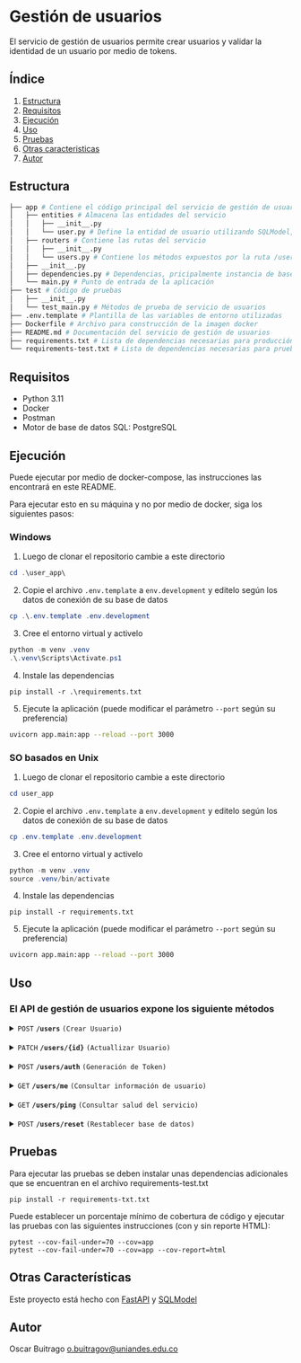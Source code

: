 # Gestión de usuarios

El servicio de gestión de usuarios permite crear usuarios y validar la identidad de un usuario por medio de tokens.

## Índice

1. [Estructura](#estructura)
2. [Requisitos](#requisitos)
3. [Ejecución](#ejecución)
4. [Uso](#uso)
5. [Pruebas](#pruebas)
6. [Otras caracteristicas](#otras-características)
7. [Autor](#autor)

## Estructura

```bash
├── app # Contiene el código principal del servicio de gestión de usuarios
│   ├── entities # Almacena las entidades del servicio
│   │   ├── __init__.py
│   │   └── user.py # Define la entidad de usuario utilizando SQLModel, así como entidades FastAPI Request/Response relacionadas.
│   ├── routers # Contiene las rutas del servicio
│   │   ├── __init__.py
│   │   └── users.py # Contiene los métodos expuestos por la ruta /users
│   ├── __init__.py
│   ├── dependencies.py # Dependencias, pricipalmente instancia de base de datos
│   └── main.py # Punto de entrada de la aplicación
├── test # Código de pruebas
│   ├── __init__.py
│   └── test_main.py # Métodos de prueba de servicio de usuarios
├── .env.template # Plantilla de las variables de entorno utilizadas
├── Dockerfile # Archivo para construcción de la imagen docker
├── README.md # Documentación del servicio de gestión de usuarios
├── requirements.txt # Lista de dependencias necesarias para producción
└── requirements-test.txt # Lista de dependencias necesarias para pruebas
```

## Requisitos

- Python 3.11
- Docker
- Postman
- Motor de base de datos SQL: PostgreSQL

## Ejecución

Puede ejecutar por medio de docker-compose, las instrucciones las encontrará en este README.

Para ejecutar esto en su máquina y no por medio de docker, siga los siguientes pasos:

### Windows

1. Luego de clonar el repositorio cambie a este directorio

```powershell
cd .\user_app\
```

2. Copie el archivo `.env.template` a `env.development` y editelo según los datos de conexión de su base de datos

```powershell
cp .\.env.template .env.development
```

3. Cree el entorno virtual y activelo

```powershell
python -m venv .venv
.\.venv\Scripts\Activate.ps1
```

4. Instale las dependencias

```
pip install -r .\requirements.txt
```

5. Ejecute la aplicación (puede modificar el parámetro `--port` según su preferencia)

```bash
uvicorn app.main:app --reload --port 3000
```

### SO basados en Unix

1. Luego de clonar el repositorio cambie a este directorio

```powershell
cd user_app
```

2. Copie el archivo `.env.template` a `env.development` y editelo según los datos de conexión de su base de datos

```powershell
cp .env.template .env.development
```

3. Cree el entorno virtual y activelo

```powershell
python -m venv .venv
source .venv/bin/activate
```

4. Instale las dependencias

```
pip install -r requirements.txt
```

5. Ejecute la aplicación (puede modificar el parámetro `--port` según su preferencia)

```bash
uvicorn app.main:app --reload --port 3000
```

## Uso

### El API de gestión de usuarios expone los siguiente métodos

<details>
 <summary><code>POST</code> <code><b>/users</b></code> <code>(Crear Usuario)</code></summary>

#### Descripción

Crea un usuario con los datos brindados, el nombre del usuario debe ser único, así como el correo.

#### Cuerpo

> | Nombre      | Requerido | Tipo   | Descripción                    |
> | ----------- | --------- | ------ | ------------------------------ |
> | username    | si        | string | nombre de usuario              |
> | password    | si        | string | contraseña del usuario         |
> | email       | si        | string | correo electrónico del usuario |
> | dni         | no        | string | identificación                 |
> | fullName    | no        | string | nombre completo del usuario    |
> | phoneNumber | no        | string | número de teléfono             |

#### Respuestas

> | http code | content-type       | response                                                                                                                          |
> | --------- | ------------------ | --------------------------------------------------------------------------------------------------------------------------------- |
> | `400`     | `application/json` | Objeto con indicación de campo con error                                                                                          |
> | `412`     | `application/json` | <pre lang="json">{&#13; "detail": "Ya existe un usuario con ese nombre o correo"&#13;}</pre>                                      |
> | `201`     | `application/json` | <pre lang="json">{&#13; "id": "29c08ee4-2c42-4171-9149-3bfe0620be8e",&#13; "createdAt": "2024-02-04T06:25:35.781980" &#13;}</pre> |

</details>

<br/>

<details>
 <summary><code>PATCH</code> <code><b>/users/{id}</b></code> <code>(Actuallizar Usuario)</code></summary>

#### Descripción

Actualiza los datos de un usuario con los datos brindados, solo los valores de fullName, phoneNumber, dni, status. Todos los valores son opcionales, solo se modifican los que se reciben, los demás permanecen sin modificarse. Este endpoint será público por decisión de arquitectura.

#### Parámetros

> | Nombre | Requerido | Tipo | Descripción               |
> | ------ | --------- | ---- | ------------------------- |
> | id     | si        | uuid | identificador del usuario |

#### Cuerpo

> | Nombre      | Requerido | Tipo   | Descripción                 |
> | ----------- | --------- | ------ | --------------------------- |
> | status      | no        | string | nuevo estado del usuario    |
> | dni         | no        | string | identificación              |
> | fullName    | no        | string | nombre completo del usuario |
> | phoneNumber | no        | string | número de teléfono          |

#### Respuesta

> | http code | content-type       | response                                                                    |
> | --------- | ------------------ | --------------------------------------------------------------------------- |
> | `400`     | `application/json` | Objeto con indicación de campo con error                                    |
> | `404`     | `application/json` | <pre lang="json">{&#13; "detail": "Usuario no encontrado"&#13;}</pre>       |
> | `201`     | `application/json` | <pre lang="json">{&#13; "msg": "el usuario ha sido actualizado"&#13;}</pre> |

</details>

<br/>

<details>
 <summary><code>POST</code> <code><b>/users/auth</b></code> <code>(Generación de Token)</code></summary>

#### Descripción

Genera un nuevo Token para el usuario correspondiente al username y contraseña.

#### Cuerpo

> | Nombre   | Requerido | Tipo   | Descripción            |
> | -------- | --------- | ------ | ---------------------- |
> | username | si        | string | nombre del usuario     |
> | password | si        | string | contraseña del usuario |

#### Respuesta

> | http code | content-type       | response                                                                                                                                                                              |
> | --------- | ------------------ | ------------------------------------------------------------------------------------------------------------------------------------------------------------------------------------- |
> | `400`     | `application/json` | Objeto con indicación de campo con error                                                                                                                                              |
> | `404`     | `application/json` | <pre lang="json">{&#13; "detail": "Usuario / Contraseña no existe"&#13;}</pre>                                                                                                        |
> | `201`     | `application/json` | <pre lang="json">{&#13; "id": "29c08ee4-2c42-4171-9149-3bfe0620be8e",&#13; "token": "c549bc40-2629-4bd5-93d5-daaf4da24467",&#13; "expireAt": "2024-02-04T07:44:24.071696"&#13;}</pre> |

## </details>

<br/>

<details>
 <summary><code>GET</code> <code><b>/users/me</b></code> <code>(Consultar información de usuario)</code></summary>

#### Descripción

Retorna los datos del usuario al que pertenece el token.

#### Encabezados

> | Nombre        | Requerido | Tipo   | Descripción  |
> | ------------- | --------- | ------ | ------------ |
> | Authorization | si        | string | Bearer Token |

#### Respuesta

> | http code | content-type       | response                                                                                                                                                                                                                                                                                                |
> | --------- | ------------------ | ------------------------------------------------------------------------------------------------------------------------------------------------------------------------------------------------------------------------------------------------------------------------------------------------------- |
> | `401`     | `application/json` | <pre lang="json">{&#13; "detail": "Acceso denegado"&#13;}</pre>                                                                                                                                                                                                                                         |
> | `403`     | `application/json` | <pre lang="json">{&#13; "detail": "Acceso denegado"&#13;}</pre>                                                                                                                                                                                                                                         |
> | `200`     | `application/json` | <pre lang="json">{&#13; "id": "e2f54f97-9f5e-4b1c-afe0-ce76294aea46",&#13; "username": "oscar1",&#13; "email": "oscar1@dominio.com",&#13; "fullName": "nombre completo del usuario",&#13; "dni": "identificación",&#13; "phoneNumber": "número de teléfono",&#13; "status": "NO_VERIFICADO"&#13;}</pre> |

## </details>

<br/>

<details>
 <summary><code>GET</code> <code><b>/users/ping</b></code> <code>(Consultar salud del servicio)</code></summary>

#### Descripción

Usado para verificar el estado del servicio.

#### Respuesta

> | http code | content-type | response |
> | --------- | ------------ | -------- |
> | `200`     | `text/plain` | `pong`   |

## </details>

<br/>

<details>
 <summary><code>POST</code> <code><b>/users/reset</b></code> <code>(Restablecer base de datos)</code></summary>

#### Descripción

Usado para limpiar la base de datos del servicio.

#### Respuesta

> | http code | content-type       | response                                                                       |
> | --------- | ------------------ | ------------------------------------------------------------------------------ |
> | `200`     | `application/json` | <pre lang="json">{&#13; "msg": "Todos los datos fueron eliminados"&#13;}</pre> |

## </details>

## Pruebas

Para ejecutar las pruebas se deben instalar unas dependencias adicionales que se encuentran en el archivo requirements-test.txt

```
pip install -r requirements-txt.txt
```

Puede establecer un porcentaje mínimo de cobertura de código y ejecutar las pruebas con las siguientes instrucciones (con y sin reporte HTML):

```
pytest --cov-fail-under=70 --cov=app
pytest --cov-fail-under=70 --cov=app --cov-report=html
```

## Otras Características

Este proyecto está hecho con [FastAPI](https://fastapi.tiangolo.com/) y [SQLModel](https://sqlmodel.tiangolo.com/)

## Autor

Oscar Buitrago <o.buitragov@uniandes.edu.co>
